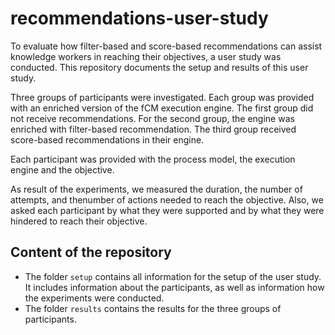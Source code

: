# recommendations-user-study

To evaluate how filter-based and score-based recommendations can assist knowledge workers in reaching their objectives, a user study was conducted. This repository documents the setup and results of this user study.

Three groups of participants were investigated. Each group was provided with an enriched version of the fCM execution engine. The first group did not receive recommendations. For the second group, the engine was enriched with filter-based recommendation. The third group received score-based recommendations in their engine.

Each participant was provided with the process model, the execution engine and the objective.

As result of the experiments, we measured the duration, the number of attempts, and thenumber of actions needed to reach the objective. Also, we asked each participant by what they were supported and by what they were hindered to reach their objective.


## Content of the repository

- The folder `setup` contains all information for the setup of the user study. It includes information about the participants, as well as information how the experiments were conducted.
- The folder `results` contains the results for the three groups of participants.

